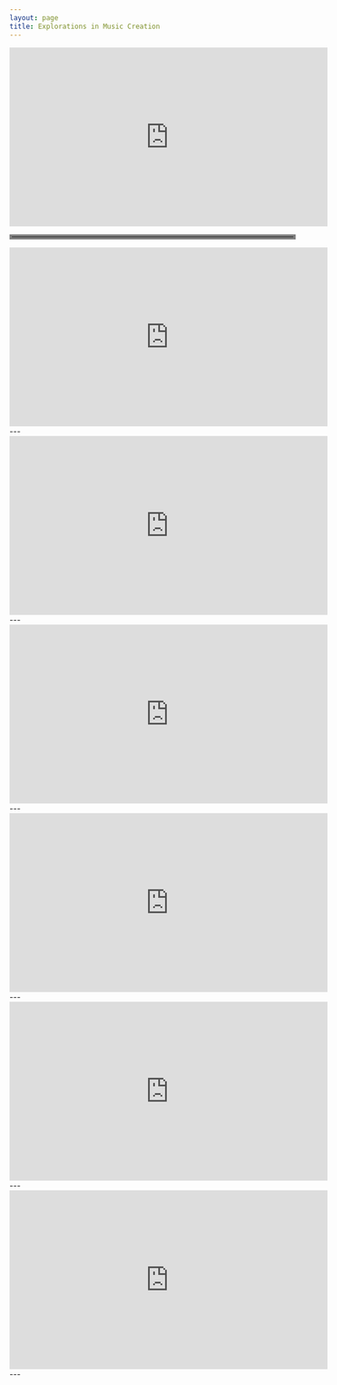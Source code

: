 ```yaml
---
layout: page
title: Explorations in Music Creation
---
```


<iframe width="560" height="315" src="https://www.youtube.com/embed/Te_hRPbn--8" frameborder="0" allow="accelerometer; autoplay; clipboard-write; encrypted-media; gyroscope; picture-in-picture" allowfullscreen></iframe>  
<hr style="border:4px solid gray"> </hr>  
<iframe width="560" height="315" src="https://www.youtube.com/embed/Rd9XvGBTXvU" frameborder="0" allow="accelerometer; autoplay; clipboard-write; encrypted-media; gyroscope; picture-in-picture" allowfullscreen></iframe>  
---  
<iframe width="560" height="315" src="https://www.youtube.com/embed/2e8pKHB4EC8" frameborder="0" allow="accelerometer; autoplay; clipboard-write; encrypted-media; gyroscope; picture-in-picture" allowfullscreen></iframe>  
---  
<iframe width="560" height="315" src="https://www.youtube.com/embed/bIKWmoWmb3U" frameborder="0" allow="accelerometer; autoplay; clipboard-write; encrypted-media; gyroscope; picture-in-picture" allowfullscreen></iframe>
---
<iframe width="560" height="315" src="https://www.youtube.com/embed/-nf3DPC4UzI" frameborder="0" allow="accelerometer; autoplay; clipboard-write; encrypted-media; gyroscope; picture-in-picture" allowfullscreen></iframe>  
---  
<iframe width="560" height="315" src="https://www.youtube.com/embed/N1CRQ5jqgzI" frameborder="0" allow="accelerometer; autoplay; clipboard-write; encrypted-media; gyroscope; picture-in-picture" allowfullscreen></iframe>  
---  
<iframe width="560" height="315" src="https://www.youtube.com/embed/LTpLQYQJw2A" frameborder="0" allow="accelerometer; autoplay; clipboard-write; encrypted-media; gyroscope; picture-in-picture" allowfullscreen></iframe>  
---  

